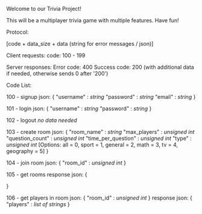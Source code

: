 Welcome to our Trivia Project!

This will be a multiplayer trivia game with multiple features.
Have fun!

Protocol:

[code + data_size + data (string for error messages / json)]

Client requests: 
code: 100 - 199

Server responses:
Error code: 400
Success code: 200 (with additional data if needed, otherwise sends 0 after '200')


Code List:

100 - signup 
json:
{
	"username" : *string*
	"password" : *string*
	"email" : *string*
}	

101 - login
json:
{
	"username" : *string*
	"password" : *string*
}

102 - logout
*no data needed*

103 - create room
json:
{
	"room_name" : *string*
	"max_players" : *unsigned int*
	"question_count" : *unsigned int*
	"time_per_question" : *unsigned int*
	"type" : *unsigned int* [Options: all = 0, sport = 1, general = 2, math = 3, tv = 4, geography = 5]
}

104 - join room
json:
{
	"room_id" : *unsigned int*
}

105 - get rooms
response json:
{

}

106 - get players in room
json:
{
	"room_id" : *unsigned int*
}
response json:
{
	"players" : *list of strings*
}
